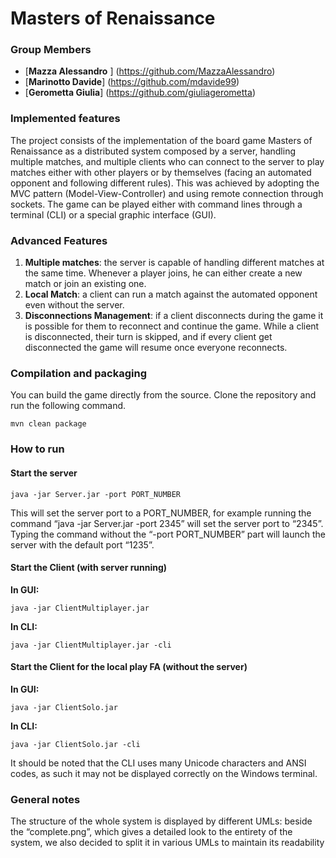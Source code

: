 # Masters of Renaissance
### Group Members
* [**Mazza Alessandro** ] (https://github.com/MazzaAlessandro)
* [**Marinotto Davide**] (https://github.com/mdavide99)
* [**Gerometta Giulia**] (https://github.com/giuliagerometta)
### Implemented features
The project consists of the implementation of the board game Masters of Renaissance as a distributed system composed by a server, handling multiple matches, and multiple clients who can connect to the server to play matches either with other players or by themselves (facing an automated opponent and following different rules).
This was achieved by adopting the MVC pattern (Model-View-Controller) and using remote connection through sockets.
The game can be played either with command lines through a terminal (CLI) or a special graphic interface (GUI).
### Advanced Features
1. **Multiple matches**: the server is capable of handling different matches at the same time. Whenever a player joins, he can either create a new match or join an existing one.
2. **Local Match**: a client can run a match against the automated opponent even without the server.
3. **Disconnections Management**: if a client disconnects during the game it is possible for them to reconnect and continue the game. While a client is disconnected, their turn is skipped, and if every client get disconnected the game will resume once everyone reconnects.
### Compilation and packaging
You can build the game directly from the source. Clone the repository and run the following command.
```
mvn clean package
```
### How to run
#### Start the server
```
java -jar Server.jar -port PORT_NUMBER
```
This will set the server port to a PORT_NUMBER, for example running the command “java -jar Server.jar -port 2345” will set the server port to “2345”.
Typing the command without the “-port PORT_NUMBER” part will launch the server with the default port “1235”.
#### Start the Client (with server running)
**In GUI:**
```
java -jar ClientMultiplayer.jar
```
**In CLI:**
```
java -jar ClientMultiplayer.jar -cli
```
#### Start the Client for the local play FA (without the server)
**In GUI:** 
```
java -jar ClientSolo.jar
```
**In CLI:** 
``` 
java -jar ClientSolo.jar -cli
```
It should be noted that the CLI uses many Unicode characters and ANSI codes, as such it may not be displayed correctly on the Windows terminal.
### General notes
The structure of the whole system is displayed by different UMLs: beside the “complete.png”, which gives a detailed look to the entirety of the system, we also decided to split it in various UMLs to maintain its readability

